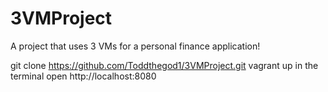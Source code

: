 # 3VMProject
A project that uses 3 VMs for a personal finance application!

git clone https://github.com/Toddthegod1/3VMProject.git 
vagrant up in the terminal
open http://localhost:8080
